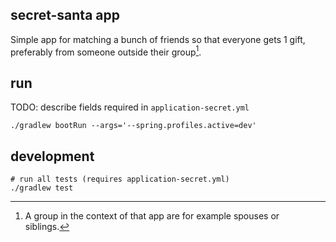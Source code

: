## secret-santa app

Simple app for matching a bunch of friends so that everyone gets 1 gift, preferably from someone outside their group[^1].

## run

TODO: describe fields required in `application-secret.yml`

```shell
./gradlew bootRun --args='--spring.profiles.active=dev'
```

## development

```shell
# run all tests (requires application-secret.yml)
./gradlew test
```

[^1]: A group in the context of that app are for example spouses or siblings.
